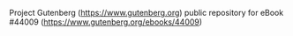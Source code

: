 Project Gutenberg (https://www.gutenberg.org) public repository for eBook #44009 (https://www.gutenberg.org/ebooks/44009)
